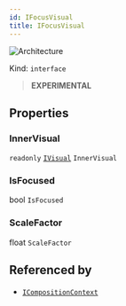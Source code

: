 ```yaml
---
id: IFocusVisual
title: IFocusVisual
---
```


![Architecture](https://img.shields.io/badge/architecture-new_only-blue)

Kind: `interface`

> **EXPERIMENTAL**

## Properties
### InnerVisual
`readonly`  [`IVisual`](IVisual) `InnerVisual`

### IsFocused
 bool `IsFocused`

### ScaleFactor
 float `ScaleFactor`

## Referenced by
- [`ICompositionContext`](ICompositionContext)
